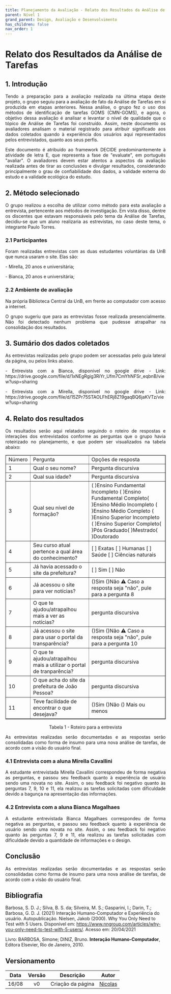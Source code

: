 ```yaml
---
title: Planejamento da Avaliação - Relato dos Resultados da Análise de Tarefas
parent: Nível 1
grand_parent: Design, Avaliação e Desenvolvimento
has_children: false
nav_order: 1
---
```


# Relato dos Resultados da Análise de Tarefas

## 1. Introdução

<p align = "justify"> Tendo a preparação para a avaliação realizada na última etapa deste projeto, o grupo seguiu para a avaliação de fato da Análise de Tarefas em si produzida em etapas anteriores. Nessa análise, o grupo fez o uso dos métodos de identificação de tarefas GOMS (CMN-GOMS), e agora, o objetivo dessa avaliação é analisar e levantar o nível de qualidade que o tópico de Análise de Tarefas foi construído. Assim, neste documento os avaliadores analisam o material registrado para atribuir significado aos dados coletados quando à experiência dos usuários aqui representados pelos entrevistados, quanto aos seus perfis. </p>

<p align = "justify"> Este documento é atribuído ao framework DECIDE predominantemente à atividade de letra E, que representa a fase de "evaluate", em português "avaliar". O avaliadores devem estar atentos a aspectos da avaliação realizada antes de tirar as conclusões e divulgar resultados, considerando principalmente o grau de confiabilidade dos dados, a validade externa do estudo e a validade ecológica do estudo. </p>

## 2. Método selecionado

<p align = "justify"> O grupo realizou a escolha de utilizar como método para esta avaliação a entrevista, pertencente aos métodos de investigação. Em vista disso, dentre os discentes que estavam responsáveis pelo tema da Análise de Tarefas, decidiu-se que um aluno realizaria as estrevistas, no caso deste tema, o integrante Paulo Torres.

### 2.1 Participantes

<p align = "justify"> Foram realizadas entrevistas com as duas estudantes voluntárias da UnB que nunca usaram o site. Elas são: </p>

<p align ="justify"> - Mirella, 20 anos e universitária; </p>
<p align ="justify"> - Bianca,  20 anos e universitária;</p>


### 2.2 Ambiente de avaliação

<p align = "justify"> Na própria Biblioteca Central da UnB, em frente ao computador com acesso a internet. </p>
<p align = "justify"> O grupo sugeriu que para as entrevistas fosse realizada presencialmente. Não foi detectado nenhum problema que pudesse atrapalhar na consolidação dos resultados. </p>

## 3. Sumário dos dados coletados

<p align = "justify"> As entrevistas realizadas pelo grupo podem ser acessadas pelo guia lateral da página, ou pelos links abaixo. </p>
<p align = "justify"> - Entrevista com a Bianca, disponivel no google drive - Link: https://drive.google.com/file/d/1xNEgRgig3RiYr_Ufm7CmYhNFSr_eqbnB/view?usp=sharing </p>
<p align = "justify"> - Entrevista com a Mirella, disponivel no google drive - Link: https://drive.google.com/file/d/15ZPr75STAOLFhERj8Z19gaqBQ6jaKVTz/view?usp=sharing </p>


## 4. Relato dos resultados

<p align = "justify"> Os resultados serão aqui relatados seguindo o roteiro de respostas e interações dos entrevistados conforme as perguntas que o grupo havia roteirizado no planejamento, e que podem ser visualizados na tabela abaixo: </p>

<table border="1">
    <tr>
        <td>Número</td>
        <td>Pergunta</td>
        <td>Opções de resposta</td>
    </tr>
    <tr>
        <td>1</td>
        <td>Qual o seu nome?</td>
        <td>Pergunta discursiva</td></td>
    </tr>
    <tr>
        <td>2</td>
        <td>Qual sua idade?</td>
        <td>Pergunta discursiva</td>
    </tr>
    <tr>
        <td>3</td>
        <td>Qual seu nível de formação?</td>
        <td>( )Ensino Fundamental Incompleto ( )Ensino Fundamental Completo( )Ensino Médio Incompleto ( )Ensino Médio Completo ( )Ensino Superior Incompleto 
        ( )Ensino Superior Completo( )Pós Graduado( )Mestrado( )Doutorado</td>
    </tr>
    <tr>
        <td>4</td>
        <td>Seu curso atual pertence a qual área do conhecimento?</td>
        <td>[ ] Exatas
[ ] Humanas
[ ] Saúde
[ ] Ciências naturais</td>
    </tr>
    <tr>
        <td>5</td>
        <td>Já havia acessado o site da prefeitura?</td>
        <td>[ ] Sim [ ] Não </td>
    </tr>
    <tr>
        <td>6</td>
       <td>Já acessou o site para ver notícias?</td>
        <td>	()Sim
()Não
⚠️ Caso a resposta seja "não", pule para a pergunta 8</td>
    </tr>
    <tr>
        <td>7</td>
       <td>O que te ajudou/atrapalhou mais a ver as notícias?</td>
        <td>pergunta discursiva</td>
    </tr>
    <tr>
        <td>8</td>
       <td>Já acessou o site para usar o portal da transparência?</td>
        <td>()Sim
()Não
⚠️ Caso a resposta seja "não", pule para a pergunta 10</td>
    </tr>
    <tr>
        <td>9</td>
       <td>O que te ajudou/atrapalhou mais a utilizar o portal de tranparência?</td>
        <td>pergunta discursiva</td>
    </tr>
    <tr>
        <td>10</td>
       <td>O que acha do site da prefeitura de João Pessoa?</td>
        <td>pergunta discursiva</td>
    </tr>
    <tr>
        <td>11</td>
       <td>Teve facilidade de encontrar o que desejava?</td>
        <td>()Sim
()Não
() Mais ou menos</td>
    </tr>
</table>

<p align = "center">Tabela 1 - Roteiro para a entrevista </p>

<p align = "justify"> As entrevistas realizadas serão documentadas e as respostas serão consolidadas como forma de insumo para uma nova análise de tarefas, de acordo com a visão do usuário final. </p>

### 4.1 Entrevista com a aluna Mirella Cavallini

<p align = "justify"> A estudante entrevistada Mirella Cavallini correspondeu de forma negativa as perguntas, e passou seu feedback quanto à experiência de usuário sendo uma novata no site. Assim, o seu feedback foi negativo quanto às perguntas 7, 9, 10 e 11, ela realizou as tarefas solicitadas com dificuldade devido a bagunça na apresentação das informações. </p>

### 4.2 Entrevista com a aluna Bianca Magalhaes

<p align = "justify"> A estudante entrevistada Bianca Magalhaes correspondeu de forma negativa as perguntas, e passou seu feedback quanto à experiência de usuário sendo uma novata no site. Assim, o seu feedback foi negativo quanto às perguntas 7, 9 e 11, ela realizou as tarefas solicitadas com dificuldade devido a quantidade de informações e o design. </p>

## Conclusão

<p align = "justify"> As entrevistas realizadas serão documentadas e as respostas serão consolidadas como forma de insumo para uma nova análise de tarefas, de acordo com a visão do usuário final. </p>

## Bibliografia

Barbosa, S. D. J.; Silva, B. S. da; Silveira, M. S.; Gasparini, I.; Darin, T.; Barbosa, G. D. J. (2021) Interação Humano-Computador e Experiência do usuário. Autopublicação. Nielsen, Jakob (2000). Why You Only Need to Test with 5 Users. Disponível em: https://www.nngroup.com/articles/why-you-only-need-to-test-with-5-users/. Acesso em: 20/04/2021

Livro: BARBOSA, Simone; DINIZ, Bruno. **Interação Humano-Computador**, Editora Elsevier, Rio de Janeiro, 2010.

## Versionamento
 
| Data  | Versão |      Descrição       |                     Autor                     |
| :---: | :----: | :------------------: | :-------------------------------------------: |
| 16/08 |   v0   |  Criação da página   | [Nicolas](https://github.com/Nicolas-Roberto) |
